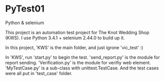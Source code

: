 PyTest01
========

Python &amp; selenium

This project is an automation test project for The Knot Wedding Shop (KWS). I use Python 3.4.1 + selenium 2.44.0 to build up it.

In this project, 'KWS' is the main folder, and just igrone 'vic_test' :)

In 'KWS', run 'start.py' to begin the test. 'send_report.py' is the module for report sending. 'Verification.py' is the module for verifiy web element. 'MyTestCase.py' is a sub-class with unittest.TestCase. And the test cases were all put in 'test_case' folder.
